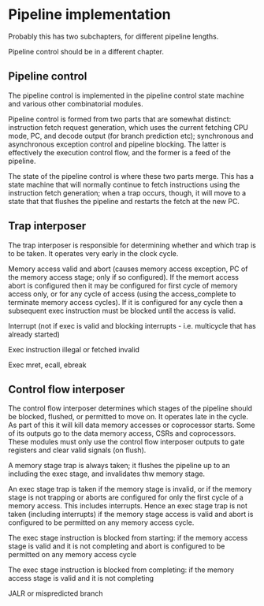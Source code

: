 # Pipeline implementation


Probably this has two subchapters, for different pipeline lengths.

Pipeline control should be in a different chapter.

## Pipeline control

The pipeline control is implemented in the pipeline control state
machine and various other combinatorial modules.

Pipeline control is formed from two parts that are somewhat distinct: 
instruction fetch request generation, which uses the current fetching
CPU mode, PC, and decode output (for branch prediction etc);
synchronous and asynchronous exception control and pipeline
blocking. The latter is effectively the execution control flow, and
the former is a feed of the pipeline.

The state of the pipeline control is where these two parts merge. This
has a state machine that will normally continue to fetch instructions
using the instruction fetch generation; when a trap occurs, though, it
will move to a state that that flushes the pipeline and restarts the
fetch at the new PC.

## Trap interposer

The trap interposer is responsible for determining whether and which trap is
to be taken. It operates very early in the clock cycle.

Memory access valid and abort (causes memory access exception, PC of
the memory access stage; only if so configured).
If the memort access abort is configured then it may be configured for
first cycle of memory access only, or for any cycle of access (using
the access_complete to terminate memory access cycles). If it
is configured for any cycle then a subsequent exec instruction must be
blocked until the access is valid.

Interrupt (not if exec is valid and blocking interrupts -
i.e. multicycle that has already started)

Exec instruction illegal or fetched invalid

Exec mret, ecall, ebreak

## Control flow interposer

The control flow interposer determines which stages of the pipeline
should be blocked, flushed, or permitted to move on. It operates late
in the cycle. As part of this it will kill data memory accesses or
coprocessor starts.
Some of its outputs go to the data memory access, CSRs
and coprocessors. These modules must only use the control flow
interposer outputs to gate registers and clear valid signals (on flush).

A memory stage trap is always taken; it flushes the pipeline up to an
including the exec stage, and invalidates thw memory stage.

An exec stage trap is taken if the memory stage is invalid, or if the
memory stage is not trapping or aborts are configured for only the
first cycle of a memory access. This includes interrupts. Hence an
exec stage trap is not taken (including interrupts) if the memory
stage access is valid and abort is configured to be permitted on any
memory access cycle.

The exec stage instruction is blocked from starting:
if the memory access stage is valid and it is not completing and abort
is configured to be permitted on any memory access cycle

The exec stage instruction is blocked from completing:
if the memory access stage is valid and it is not completing

JALR or mispredicted branch


